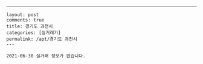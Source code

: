 ---
    layout: post
    comments: true
    title: 경기도 과천시
    categories: [실거래가]
    permalink: /apt/경기도 과천시
    ---

    2021-06-30 실거래 정보가 없습니다.

    